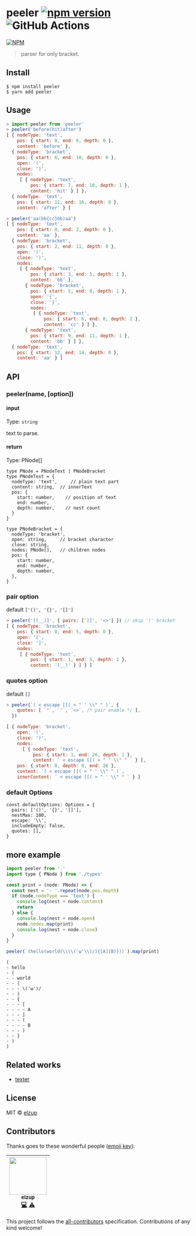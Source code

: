 # peeler [![npm version](https://badge.fury.io/js/elzup.svg)](https://badge.fury.io/js/elzup) ![GitHub Actions](https://github.com/elzup/peeler/workflows/Node%20CI/badge.svg)

[![NPM](https://nodei.co/npm/peeler.png)](https://nodei.co/npm/peeler/)

> parser for only bracket.

## Install

```
$ npm install peeler
$ yarn add peeler
```

## Usage

```js
> import peeler from 'peeler'
> peeler('before(hit)after')
[ { nodeType: 'text',
    pos: { start: 0, end: 6, depth: 0 },
    content: 'before' },
  { nodeType: 'bracket',
    pos: { start: 6, end: 10, depth: 0 },
    open: '(',
    close: ')',
    nodes:
     [ { nodeType: 'text',
         pos: { start: 7, end: 10, depth: 1 },
         content: 'hit' } ] },
  { nodeType: 'text',
    pos: { start: 11, end: 16, depth: 0 },
    content: 'after' } ]

> peeler('aa(bb{cc}bb)aa')
[ { nodeType: 'text',
    pos: { start: 0, end: 2, depth: 0 },
    content: 'aa' },
  { nodeType: 'bracket',
    pos: { start: 2, end: 11, depth: 0 },
    open: '(',
    close: ')',
    nodes:
     [ { nodeType: 'text',
         pos: { start: 3, end: 5, depth: 1 },
         content: 'bb' },
       { nodeType: 'bracket',
         pos: { start: 5, end: 8, depth: 1 },
         open: '{',
         close: '}',
         nodes:
          [ { nodeType: 'text',
              pos: { start: 6, end: 8, depth: 2 },
              content: 'cc' } ] },
       { nodeType: 'text',
         pos: { start: 9, end: 11, depth: 1 },
         content: 'bb' } ] },
  { nodeType: 'text',
    pos: { start: 12, end: 14, depth: 0 },
    content: 'aa' } ]
```

## API

### peeler(name, [option])

#### input

Type: `string`

text to parse.

#### return

Type: PNode[]

```
type PNode = PNodeText | PNodeBracket
type PNodeText = {
  nodeType: 'text',     // plain text part
  content: string,  // innerText
  pos: {
    start: number,    // position of text
    end: number,
    depth: number,    // nest count
  }
}

type PNodeBracket = {
  nodeType: 'bracket',
  open: string,     // bracket charactor
  close: string,
  nodes: PNode[],   // children nodes
  pos: {
    start: number,
    end: number,
    depth: number,
  },
}
```

### pair option

default `['()', '{}', '[]']`

```js
> peeler('[(__)]', { pairs: ['[]', '<>'] }) // skip '(' bracket
[ { nodeType: 'bracket',
    pos: { start: 0, end: 5, depth: 0 },
    open: '[',
    close: ']',
    nodes:
     [ { nodeType: 'text',
         pos: { start: 1, end: 5, depth: 1 },
         content: '(__)' } ] } ]
```

### quotes option

default `[]`

```js
> peeler(`( < escape [[( > " ' \\" " )`, {
    quotes: [ `"`, `'`, `<>`, /* pair enable */ ],
  })

[ { nodeType: 'bracket',
    open: '(',
    close: ')',
    nodes:
      [ { nodeType: 'text',
          pos: { start: 1, end: 26, depth: 1 },
          content: ` < escape [[( > " ' \\" " ` } ],
    pos: { start: 0, depth: 0, end: 26 },
    content: `( < escape [[( > " ' \\" " )`,
    innerContent: ` < escape [[( > " ' \\" " ` } ]
```

### default Options

```
const defaultOptions: Options = {
  pairs: ['()', '{}', '[]'],
  nestMax: 100,
  escape: '\\',
  includeEmpty: false,
  quotes: [],
}
```

## more example

```js
import peeler from '.'
import type { PNode } from './types'

const print = (node: PNode) => {
  const nest = '- '.repeat(node.pos.depth)
  if (node.nodeType === 'text') {
    console.log(nest + node.content)
    return
  } else {
    console.log(nest + node.open)
    node.nodes.map(print)
    console.log(nest + node.close)
  }
}

peeler(`(hello(world(\\\\('ω'\\)/){[A](B)}))`).map(print)
```

```
(
- hello
- (
- - world
- - (
- - - \('ω')/
- - )
- - {
- - - [
- - - - A
- - - ]
- - - (
- - - - B
- - - )
- - }
- )
)
```

## Related works

- [texter](https://github.com/elzup/texter)

## License

MIT © [elzup](https://elzup.com)

## Contributors

Thanks goes to these wonderful people ([emoji key](https://github.com/kentcdodds/all-contributors#emoji-key)):

<!-- ALL-CONTRIBUTORS-LIST:START - Do not remove or modify this section -->
<!-- prettier-ignore -->
| [<img src="https://avatars3.githubusercontent.com/u/2284908?v=4" width="100px;"/><br /><sub><b>elzup</b></sub>](https://elzup.com)<br />[💻](https://github.com/elzup/peeler/commits?author=elzup "Code") [⚠️](https://github.com/elzup/peeler/commits?author=elzup "Tests") |
| :---: |

<!-- ALL-CONTRIBUTORS-LIST:END -->

This project follows the [all-contributors](https://github.com/kentcdodds/all-contributors) specification. Contributions of any kind welcome!
